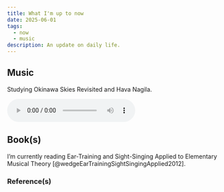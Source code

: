```yaml
---
title: What I'm up to now
date: 2025-06-01
tags:
  - now
  - music
description: An update on daily life.
---
```


## Music

Studying Okinawa Skies Revisited and Hava Nagila.

<audio controls src="./HavaNagila.mp3"></audio>

## Book(s)

I’m currently reading Ear-Training and Sight-Singing Applied to Elementary Musical Theory [@wedgeEarTrainingSightSingingApplied2012].

### Reference(s)
